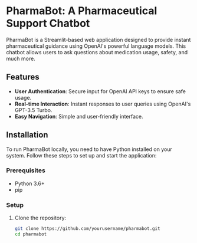 # PharmaBot: A Pharmaceutical Support Chatbot

PharmaBot is a Streamlit-based web application designed to provide instant pharmaceutical guidance using OpenAI's powerful language models. This chatbot allows users to ask questions about medication usage, safety, and much more.

## Features

- **User Authentication**: Secure input for OpenAI API keys to ensure safe usage.
- **Real-time Interaction**: Instant responses to user queries using OpenAI's GPT-3.5 Turbo.
- **Easy Navigation**: Simple and user-friendly interface.

## Installation

To run PharmaBot locally, you need to have Python installed on your system. Follow these steps to set up and start the application:

### Prerequisites

- Python 3.6+
- pip

### Setup

1. Clone the repository:
   ```bash
   git clone https://github.com/yourusername/pharmabot.git
   cd pharmabot
